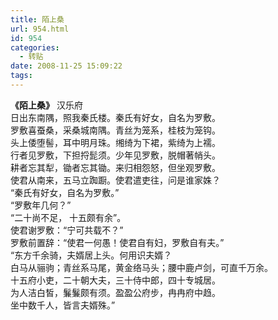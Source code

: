 ```yaml
---
title: 陌上桑
url: 954.html
id: 954
categories:
  - 转贴
date: 2008-11-25 15:09:22
tags:
---
```


**《陌上桑》** 汉乐府  
日出东南隅，照我秦氏楼。秦氏有好女，自名为罗敷。  
罗敷喜蚕桑，采桑城南隅。青丝为笼系，桂枝为笼钩。  
头上倭堕髻，耳中明月珠。缃绮为下裙，紫绮为上襦。  
行者见罗敷，下担捋髭须。少年见罗敷，脱帽著帩头。  
耕者忘其犁，锄者忘其锄。来归相怨怒，但坐观罗敷。  
使君从南来，五马立踟蹰。使君遣吏往，问是谁家姝？  
“秦氏有好女，自名为罗敷。”  
“罗敷年几何？”  
“二十尚不足， 十五颇有余”。  
使君谢罗敷：“宁可共载不？”  
罗敷前置辞：“使君一何愚！使君自有妇，罗敷自有夫。”  
“东方千余骑，夫婿居上头。何用识夫婿？  
白马从骊驹；青丝系马尾，黄金络马头；腰中鹿卢剑，可直千万余。  
十五府小吏，二十朝大夫，三十侍中郎，四十专城居。  
为人洁白皙，鬑鬑颇有须。盈盈公府步，冉冉府中趋。  
坐中数千人，皆言夫婿殊。”